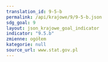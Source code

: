 ```yaml
---
translation_id: 9-5-b
permalink: /api/krajowe/9/9-5-b.json
sdg_goal: 9
layout: json_krajowe_goal_indicator
indicator: "9.5.b"
zmienne: ogółem
kategorie: null
source_url: www.stat.gov.pl
---
```

